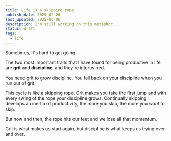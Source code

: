 ```yaml
---
title: Life is a skipping rope
publish_date: 2025-02-26
last_updated: 2025-06-06
description: I'm still working on this metaphor...
status: draft
tags:
  - life
---
```


Sometimes, It's hard to get going. 

The two most important traits that I have found for being productive in life are **grit** and **discipline**, and they're intertwined.

You need grit to grow discipline. You fall back on your discipline when you run out of grit. 

This cycle is like a skipping rope. Grit makes you take the first jump and with every swing of the rope your discipline grows. Continually skipping develops an inertia of productivity, the more you skip, the more you _want_ to skip.

But now and then, the rope hits our feet and we lose all that momentum. 

Grit is what makes us start again, but discipline is what keeps us trying over and over.